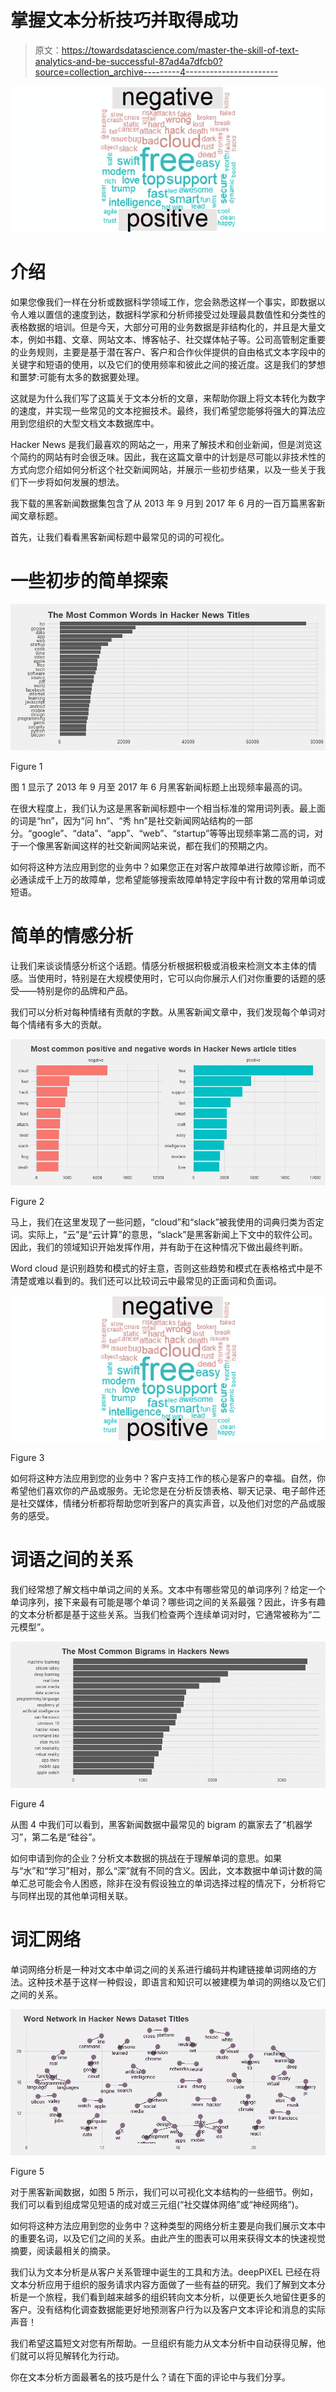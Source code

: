 # 掌握文本分析技巧并取得成功

> 原文：<https://towardsdatascience.com/master-the-skill-of-text-analytics-and-be-successful-87ad4a7dfcb0?source=collection_archive---------4----------------------->

![](img/863fac965bf44778c25877a4ea173874.png)

# 介绍

如果您像我们一样在分析或数据科学领域工作，您会熟悉这样一个事实，即数据以令人难以置信的速度到达，数据科学家和分析师接受过处理最具数值性和分类性的表格数据的培训。但是今天，大部分可用的业务数据是非结构化的，并且是大量文本，例如书籍、文章、网站文本、博客帖子、社交媒体帖子等。公司高管制定重要的业务规则，主要是基于潜在客户、客户和合作伙伴提供的自由格式文本字段中的关键字和短语的使用，以及它们的使用频率和彼此之间的接近度。这是我们的梦想和噩梦:可能有太多的数据要处理。

这就是为什么我们写了这篇关于文本分析的文章，来帮助你跟上将文本转化为数字的速度，并实现一些常见的文本挖掘技术。最终，我们希望您能够将强大的算法应用到您组织的大型文档文本数据库中。

Hacker News 是我们最喜欢的网站之一，用来了解技术和创业新闻，但是浏览这个简约的网站有时会很乏味。因此，我在这篇文章中的计划是尽可能以非技术性的方式向您介绍如何分析这个社交新闻网站，并展示一些初步结果，以及一些关于我们下一步将如何发展的想法。

我下载的黑客新闻数据集包含了从 2013 年 9 月到 2017 年 6 月的一百万篇黑客新闻文章标题。

首先，让我们看看黑客新闻标题中最常见的词的可视化。

# 一些初步的简单探索

![](img/bad7966b02a95f367b3f2fd2e90dec03.png)

Figure 1

图 1 显示了 2013 年 9 月至 2017 年 6 月黑客新闻标题上出现频率最高的词。

在很大程度上，我们认为这是黑客新闻标题中一个相当标准的常用词列表。最上面的词是“hn”，因为“问 hn”、“秀 hn”是社交新闻网站结构的一部分。“google”、“data”、“app”、“web”、“startup”等等出现频率第二高的词，对于一个像黑客新闻这样的社交新闻网站来说，都在我们的预期之内。

如何将这种方法应用到您的业务中？如果您正在对客户故障单进行故障诊断，而不必通读成千上万的故障单，您希望能够搜索故障单特定字段中有计数的常用单词或短语。

# 简单的情感分析

让我们来谈谈情感分析这个话题。情感分析根据积极或消极来检测文本主体的情感。当使用时，特别是在大规模使用时，它可以向你展示人们对你重要的话题的感受——特别是你的品牌和产品。

我们可以分析对每种情绪有贡献的字数。从黑客新闻文章中，我们发现每个单词对每个情绪有多大的贡献。

![](img/cbb95122f9cc86fa81898abfc3139502.png)

Figure 2

马上，我们在这里发现了一些问题，“cloud”和“slack”被我使用的词典归类为否定词。实际上，“云”是“云计算”的意思，“slack”是黑客新闻上下文中的软件公司。因此，我们的领域知识开始发挥作用，并有助于在这种情况下做出最终判断。

Word cloud 是识别趋势和模式的好主意，否则这些趋势和模式在表格格式中是不清楚或难以看到的。我们还可以比较词云中最常见的正面词和负面词。

![](img/863fac965bf44778c25877a4ea173874.png)

Figure 3

如何将这种方法应用到您的业务中？客户支持工作的核心是客户的幸福。自然，你希望他们喜欢你的产品或服务。无论您是在分析反馈表格、聊天记录、电子邮件还是社交媒体，情绪分析都将帮助您听到客户的真实声音，以及他们对您的产品或服务的感受。

# 词语之间的关系

我们经常想了解文档中单词之间的关系。文本中有哪些常见的单词序列？给定一个单词序列，接下来最有可能是哪个单词？哪些词之间的关系最强？因此，许多有趣的文本分析都是基于这些关系。当我们检查两个连续单词对时，它通常被称为“二元模型”。

![](img/19f2f777e57f62fc15de120c66ab366f.png)

Figure 4

从图 4 中我们可以看到，黑客新闻数据中最常见的 bigram 的赢家去了“机器学习”，第二名是“硅谷”。

如何申请到你的企业？分析文本数据的挑战在于理解单词的意思。如果与“水”和“学习”相对，那么“深”就有不同的含义。因此，文本数据中单词计数的简单汇总可能会令人困惑，除非在没有假设独立的单词选择过程的情况下，分析将它与同样出现的其他单词相关联。

# 词汇网络

单词网络分析是一种对文本中单词之间的关系进行编码并构建链接单词网络的方法。这种技术基于这样一种假设，即语言和知识可以被建模为单词的网络以及它们之间的关系。

![](img/db056439fcf0041d58bcb1b6d4e113e3.png)

Figure 5

对于黑客新闻数据，如图 5 所示，我们可以可视化文本结构的一些细节。例如，我们可以看到组成常见短语的成对或三元组(“社交媒体网络”或“神经网络”)。

如何将这种方法应用到您的业务中？这种类型的网络分析主要是向我们展示文本中的重要名词，以及它们之间的关系。由此产生的图表可以用来获得文本的快速视觉摘要，阅读最相关的摘录。

我们认为文本分析是从客户关系管理中诞生的工具和方法。deepPiXEL 已经在将文本分析应用于组织的服务请求内容方面做了一些有益的研究。我们了解到文本分析是一个旅程，我们看到越来越多的组织转向文本分析，以便更长久地留住更多的客户。没有结构化调查数据能更好地预测客户行为以及客户文本评论和消息的实际声音！

我们希望这篇短文对您有所帮助。一旦组织有能力从文本分析中自动获得见解，他们就可以将见解转化为行动。

你在文本分析方面最著名的技巧是什么？请在下面的评论中与我们分享。